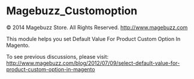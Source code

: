 Magebuzz_Customoption
=====================
© 2014 Magebuzz Store. All Rights Reserved.
http://www.magebuzz.com



This module helps you set Default Value For Product Custom Option In Magento.

To see previous discussions, please visit: 
http://www.magebuzz.com/blog/2012/07/09/select-default-value-for-product-custom-option-in-magento


